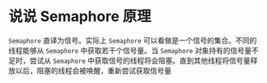 # 说说 Semaphore 原理

`Semaphore` 直译为信号。实际上 `Semaphore` 可以看做是一个信号的集合。不同的线程能够从 `Semaphore` 中获取若干个信号量。当 `Semaphore` 对象持有的信号量不足时，尝试从 `Semaphore` 中获取信号的线程将会阻塞。直到其他线程将信号量释放以后，阻塞的线程会被唤醒，重新尝试获取信号量